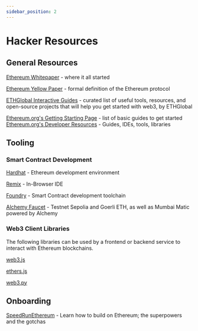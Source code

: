 ```yaml
---
sidebar_position: 2
---
```


# Hacker Resources

## General Resources

​[Ethereum Whitepaper](https://ethereum.org/en/whitepaper/) - where it all started

​[Ethereum Yellow Paper](https://ethereum.github.io/yellowpaper/paper.pdf) - formal definition of the Ethereum protocol

​[ETHGlobal Interactive Guides](https://ethglobal.com/guides)​ - curated list of useful tools, resources, and open-source projects that will help you get started with web3, by ETHGlobal

​[Ethereum.org's Getting Starting Page](https://ethereum.org/en/developers/learning-tools/) - list of basic guides to get started
​
[Ethereum.org's Developer Resources](https://ethereum.org/en/developers/)​ - Guides, IDEs, tools, libraries

## Tooling

### Smart Contract Development

​[Hardhat](https://hardhat.org/hardhat-runner/docs/getting-started) - Ethereum development environment

​[Remix](https://remix.ethereum.org/) - In-Browser IDE

​[Foundry](https://book.getfoundry.sh/) - Smart Contract development toolchain

[Alchemy Faucet](https://sepoliafaucet.com/)​ - Testnet Sepolia and Goerli ETH, as well as Mumbai Matic powered by Alchemy

### Web3 Client Libraries

The following libraries can be used by a frontend or backend service to interact with Ethereum blockchains.

[web3.js](https://web3js.readthedocs.io/en/v1.10.0/index.html)

​​[ethers.js](https://docs.ethers.org/v5/)

[web3.py](https://web3py.readthedocs.io/en/stable/)
​
## Onboarding
[SpeedRunEthereum](https://speedrunethereum.com/)​ - Learn how to build on Ethereum; the superpowers and the gotchas
